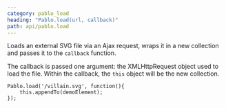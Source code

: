 ```yaml
---
category: pablo_load
heading: "Pablo.load(url, callback)"
path: api/pablo.load
---
```


Loads an external SVG file via an Ajax request, wraps it in a new collection and passes it to the `callback` function.

The callback is passed one argument: the XMLHttpRequest object used to load the file. Within the callback, the `this` object will be the new collection.

    Pablo.load('/villain.svg', function(){
        this.appendTo(demoElement);
    });
